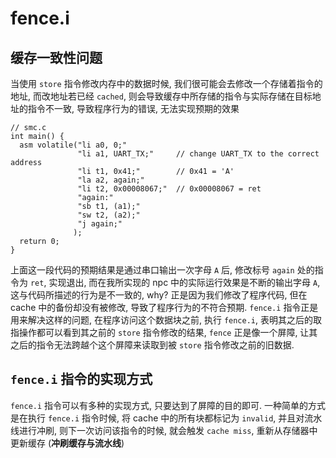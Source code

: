 # fence.i
## 缓存一致性问题
当使用 `store` 指令修改内存中的数据时候, 我们很可能会去修改一个存储着指令的地址, 而改地址若已经 `cached`, 则会导致缓存中所存储的指令与实际存储在目标地址的指令不一致, 导致程序行为的错误, 无法实现预期的效果
```
// smc.c
int main() {
  asm volatile("li a0, 0;"
               "li a1, UART_TX;"     // change UART_TX to the correct address
               "li t1, 0x41;"        // 0x41 = 'A'
               "la a2, again;"
               "li t2, 0x00008067;"  // 0x00008067 = ret
               "again:"
               "sb t1, (a1);"
               "sw t2, (a2);"
               "j again;"
              );
  return 0;
}
```
上面这一段代码的预期结果是通过串口输出一次字母 `A` 后, 修改标号 `again` 处的指令为 `ret`, 实现退出, 而在我所实现的 npc 中的实际运行效果是不断的输出字母 `A`, 这与代码所描述的行为是不一致的, why?
正是因为我们修改了程序代码, 但在 cache 中的备份却没有被修改, 导致了程序行为的不符合预期.
`fence.i` 指令正是用来解决这样的问题, 在程序访问这个数据块之前, 执行 `fence.i`, 表明其之后的取指操作都可以看到其之前的 `store` 指令修改的结果, `fence` 正是像一个屏障, 让其之后的指令无法跨越个这个屏障来读取到被 `store` 指令修改之前的旧数据.

## `fence.i` 指令的实现方式
`fence.i` 指令可以有多种的实现方式, 只要达到了屏障的目的即可.
一种简单的方式是在执行 `fence.i` 指令时候, 将 cache 中的所有块都标记为 `invalid`, 并且对流水线进行冲刷, 则下一次访问该指令的时候, 就会触发 `cache miss`, 重新从存储器中更新缓存 (**冲刷缓存与流水线**)